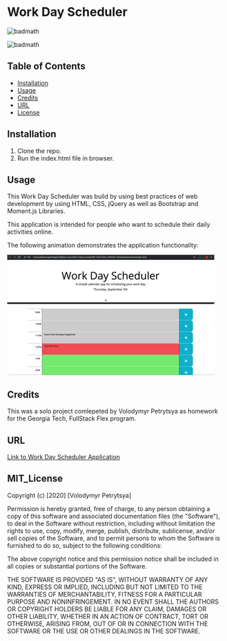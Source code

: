# Work Day Scheduler

![badmath](https://img.shields.io/badge/DAILY-scheduler-red)

![badmath](https://img.shields.io/badge/MIT-license-brightgreen)


## Table of Contents

* [Installation](#installation)
* [Usage](#usage)
* [Credits](#credits)
* [URL](#url)
* [License](#mit_license)

## Installation

1. Clone the repo.
2. Run the index.html file in browser.

## Usage

This Work Day Scheduler was build by using best practices of web development by using HTML, CSS, jQuery as well as Bootstrap and Moment.js Libraries.

This application is intended for people who want to schedule their daily activities online.


The following animation demonstrates the application functionality:

![Work Day Scheduler demo](./Assets/05-third-party-apis-homework-demo.gif)

## Credits

This was a solo project comlepeted by Volodymyr Petrytsya as homework for the Georgia Tech, FullStack Flex program.

## URL

[Link to Work Day Scheduler Application  ](https://volodya1989.github.io/gt-hw-work-day-scheduler/)


## MIT_License 

Copyright (c) [2020] [Volodymyr Petrytsya]

Permission is hereby granted, free of charge, to any person obtaining a copy
of this software and associated documentation files (the "Software"), to deal
in the Software without restriction, including without limitation the rights
to use, copy, modify, merge, publish, distribute, sublicense, and/or sell
copies of the Software, and to permit persons to whom the Software is
furnished to do so, subject to the following conditions:

The above copyright notice and this permission notice shall be included in all
copies or substantial portions of the Software.

THE SOFTWARE IS PROVIDED "AS IS", WITHOUT WARRANTY OF ANY KIND, EXPRESS OR
IMPLIED, INCLUDING BUT NOT LIMITED TO THE WARRANTIES OF MERCHANTABILITY,
FITNESS FOR A PARTICULAR PURPOSE AND NONINFRINGEMENT. IN NO EVENT SHALL THE
AUTHORS OR COPYRIGHT HOLDERS BE LIABLE FOR ANY CLAIM, DAMAGES OR OTHER
LIABILITY, WHETHER IN AN ACTION OF CONTRACT, TORT OR OTHERWISE, ARISING FROM,
OUT OF OR IN CONNECTION WITH THE SOFTWARE OR THE USE OR OTHER DEALINGS IN THE
SOFTWARE.


 <!-- ## Contributing

If you would like to contribute to this project, please follow the [Contributor Covenant](https://www.contributor-covenant.org/) guidelines.  -->



